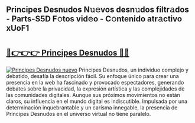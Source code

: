 ## Principes Desnudos N𝚞𝚎vos desn𝚞dos filtr𝚊dos - Parts-S5D F𝚘tos vid𝚎o - C𝚘ntenido atr𝚊ctivo xUoF1

# <h2><a href="http://mbcklu8.tromn.icu/?c=Principes+Desnudos">🔗👉👉👉 Principes Desnudos 🔗🔗</a></h2>

[![Principes Desnudos nuevo](https://i.imgur.com/pEAQMta.gif)](http://mbcklu8.tromn.icu/?c=Principes+Desnudos)
Principes Desnudos, un individuo complejo y debatido, desafía la descripción fácil. Su enfoque único para crear una presencia en la web ha fascinado y provocado espectadores, generando debates sobre la privacidad, la expresión artística y las complejidades de las comunidades digitales. Aunque sus próximos movimientos no están claros, su influencia en el mundo digital es indiscutible. Impulsada por una determinación inquebrantable y un carisma innegable, la presencia de Principes Desnudos en el universo virtual no tiene paralelo.
